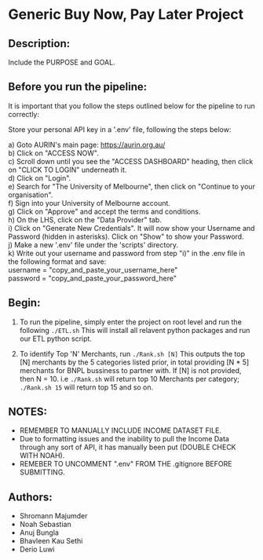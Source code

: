 # Generic Buy Now, Pay Later Project

## Description:

Include the PURPOSE and GOAL.

## Before you run the pipeline:

It is important that you follow the steps outlined below for the pipeline to run correctly:

Store your personal API key in a '.env' file, following the steps below:

   a) Goto AURIN's main page: https://aurin.org.au/ <br/>
   b) Click on "ACCESS NOW". <br/>
   c) Scroll down until you see the "ACCESS DASHBOARD" heading, then click on "CLICK TO LOGIN" underneath it. <br/>
   d) Click on "Login". <br/>
   e) Search for "The University of Melbourne", then click on "Continue to your organisation". <br/>
   f) Sign into your University of Melbourne account. <br/>
   g) Click on "Approve" and accept the terms and conditions. <br/>
   h) On the LHS, click on the "Data Provider" tab. <br/>
   i) Click on "Generate New Credentials". It will now show your Username and Password (hidden in asterisks). Click on "Show" to show your Password. <br/>
   j) Make a new '.env' file under the 'scripts' directory. <br/>
   k) Write out your username and password from step "i)" in the .env file in the following format and save: <br/>
      username = "copy_and_paste_your_username_here" <br/>
      password = "copy_and_paste_your_password_here"

## Begin:

1. To run the pipeline, simply enter the project on root level and run the following
   `./ETL.sh` 
This will install all relavent python packages and run our ETL python script.

2. To identify Top 'N' Merchants, run 
   `./Rank.sh [N]`
This outputs the top [N] merchants by the 5 categories listed prior, in total
providing [N * 5] merchants for BNPL bussiness to partner with. If [N] is not provided,
then N = 10. i.e `./Rank.sh` will return top 10 Merchants per category; `./Rank.sh 15` will return
top 15 and so on.


## NOTES:

- REMEMBER TO MANUALLY INCLUDE INCOME DATASET FILE.
- Due to formatting issues and the inability to pull the Income Data through any sort of API, it has manually been put (DOUBLE CHECK WITH NOAH).
- REMEBER TO UNCOMMENT ".env" FROM THE .gitignore BEFORE SUBMITTING.

## Authors:

- Shromann Majumder
- Noah Sebastian
- Anuj Bungla
- Bhavleen Kau Sethi
- Derio Luwi